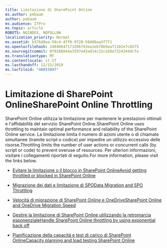 ```yaml
---
title: Limitazione di SharePoint Online
ms.author: pebaum
author: pebaum
ms.audience: ITPro
ms.topic: article
ROBOTS: NOINDEX, NOFOLLOW
localization_priority: Normal
ms.assetid: b376d8ea-50c4-47f0-9720-50d80aa3f7f1
ms.openlocfilehash: 24040647173206f43ea1eb78b9aaf1102e7cb575
ms.sourcegitcommit: 0f0186044a3597e42ad14c32ca58e7224344dcfa
ms.translationtype: MT
ms.contentlocale: it-IT
ms.lasthandoff: 12/15/2019
ms.locfileid: "40053697"
---
```

# <a name="sharepoint-online-throttling"></a><span data-ttu-id="e76e5-102">Limitazione di SharePoint Online</span><span class="sxs-lookup"><span data-stu-id="e76e5-102">SharePoint Online Throttling</span></span>

<span data-ttu-id="e76e5-103">SharePoint Online utilizza la limitazione per mantenere le prestazioni ottimali e l'affidabilità del servizio SharePoint Online.</span><span class="sxs-lookup"><span data-stu-id="e76e5-103">SharePoint Online uses throttling to maintain optimal performance and reliability of the SharePoint Online service.</span></span> <span data-ttu-id="e76e5-104">La limitazione limita il numero di azioni utente o di chiamate simultanee (tramite script o codice) per impedire un utilizzo eccessivo delle risorse.</span><span class="sxs-lookup"><span data-stu-id="e76e5-104">Throttling limits the number of user actions or concurrent calls (by script or code) to prevent overuse of resources.</span></span> <span data-ttu-id="e76e5-105">Per ulteriori informazioni, visitare i collegamenti riportati di seguito.</span><span class="sxs-lookup"><span data-stu-id="e76e5-105">For more information, please visit the links below.</span></span>

- [<span data-ttu-id="e76e5-106">Evitare la limitazione o il blocco in SharePoint Online</span><span class="sxs-lookup"><span data-stu-id="e76e5-106">Avoid getting throttled or blocked in SharePoint Online</span></span>](https://docs.microsoft.com/sharepoint/dev/general-development/how-to-avoid-getting-throttled-or-blocked-in-sharepoint-online)

- [<span data-ttu-id="e76e5-107">Migrazione dei dati e limitazione di SPO</span><span class="sxs-lookup"><span data-stu-id="e76e5-107">Data Migration and SPO Throttling </span></span>](https://blogs.technet.microsoft.com/sposupport/2017/08/12/data-migration-and-spo-service-throttling/)

- [<span data-ttu-id="e76e5-108">Velocità di migrazione di SharePoint Online e OneDrive</span><span class="sxs-lookup"><span data-stu-id="e76e5-108">SharePoint Online and OneDrive Migration Speed</span></span>](https://docs.microsoft.com/sharepointmigration/sharepoint-online-and-onedrive-migration-speed)

 - [<span data-ttu-id="e76e5-109">Gestire la limitazione di SharePoint Online utilizzando la retromarcia esponenziale</span><span class="sxs-lookup"><span data-stu-id="e76e5-109">Handle SharePoint Online throttling by using exponential back off</span></span>](https://docs.microsoft.com/sharepoint/dev/solution-guidance/handle-sharepoint-online-throttling-by-using-exponential-back-off)

- [<span data-ttu-id="e76e5-110">Pianificazione della capacità e test di carico di SharePoint Online</span><span class="sxs-lookup"><span data-stu-id="e76e5-110">Capacity planning and load testing SharePoint Online</span></span>](https://docs.microsoft.com/office365/enterprise/capacity-planning-and-load-testing-sharepoint-online)

